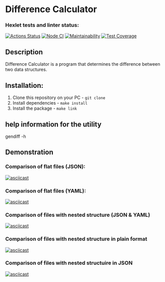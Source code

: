 # Difference Calculator
### Hexlet tests and linter status:
[![Actions Status](https://github.com/Garlend1/frontend-project-46/workflows/hexlet-check/badge.svg)](https://github.com/Garlend1/frontend-project-46/actions)
[![Node CI](https://github.com/Garlend1/frontend-project-46/actions/workflows/nodeCI.yml/badge.svg)](https://github.com/Garlend1/frontend-project-46/actions/workflows/nodeCI.yml)
[![Maintainability](https://api.codeclimate.com/v1/badges/e46e3b8da61205aef37f/maintainability)](https://codeclimate.com/github/Garlend1/frontend-project-46/maintainability)
[![Test Coverage](https://api.codeclimate.com/v1/badges/e46e3b8da61205aef37f/test_coverage)](https://codeclimate.com/github/Garlend1/frontend-project-46/test_coverage)
## Description

Difference Calculator is a program that determines the difference between two data structures.

## Installation:

1. Clone this repository on your PC - `git clone`
2. Install dependencies - `make install`
3. Install the package - `make link`

## help information for the utility
gendiff -h

## Demonstration

### Comparison of flat files (JSON):
[![asciicast](https://asciinema.org/a/fpKAOdwirBloJVyDegelAcbkm.svg)](https://asciinema.org/a/fpKAOdwirBloJVyDegelAcbkm)
### Comparison of flat files (YAML):
[![asciicast](https://asciinema.org/a/5Vc5wcUVqqidfHuZMm4aSmaNL.svg)](https://asciinema.org/a/5Vc5wcUVqqidfHuZMm4aSmaNL)
### Comparison of files with nested structure (JSON & YAML)
[![asciicast](https://asciinema.org/a/EKh81dmdR7brOKud0DQlC4fNY.svg)](https://asciinema.org/a/EKh81dmdR7brOKud0DQlC4fNY)
### Comparison of files with nested structure in plain format
[![asciicast](https://asciinema.org/a/haUBT1TfHX2mkevJO9kuQhOG8.svg)](https://asciinema.org/a/haUBT1TfHX2mkevJO9kuQhOG8)
### Comparison of files with nested structuire in JSON 
[![asciicast](https://asciinema.org/a/iign7QyxOwrThOKEQQrQBENnF.svg)](https://asciinema.org/a/iign7QyxOwrThOKEQQrQBENnF)

